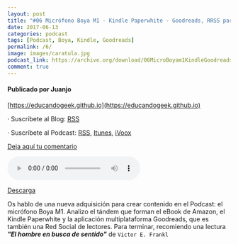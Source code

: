 ```yaml
---
layout: post
title: "#06 Micrófono Boya M1 - Kindle Paperwhite - Goodreads, RRSS para lectores"
date: 2017-06-13
categories: podcast
tags: [Podcast, Boya, Kindle, Goodreads]
permalink: /6/
image: images/caratula.jpg
podcast_link: https://archive.org/download/06MicroBoyam1KindleGoodreadsLecturas_20170614/06-micro-boyam1-kindle-goodreads-lecturas.mp3
comment: true
---
```


#### Publicado por Juanjo

[https://educandogeek.github.io](https://educandogeek.github.io)

· Suscríbete al Blog: [RSS](http://feeds.feedburner.com/educandogeekblog)

· Suscríbete al Podcast: [RSS](http://feeds.feedburner.com/educandogeek), [Itunes](https://itunes.apple.com/es/podcast/educando-geek/id1110060146?mt=2), [iVoox](https://www.ivoox.com/podcast-educando-geek_sq_f1289274_1.html)

[Deja aquí tu comentario](https://educandogeek.github.io/6/)

<audio controls>
  <source src="{{ page.podcast_link }}" type="audio/mp3">
</audio>


[Descarga][Mp3]


Os hablo de una nueva adquisición para crear contenido en el Podcast: el micrófono Boya M1. Analizo el tándem que forman el eBook de Amazon, el Kindle Paperwhite y la aplicación multiplataforma Goodreads, que es también una Red Social de lectores. Para terminar, recomiendo una lectura _**"El hombre en busca de sentido"**_ de `Victor E. Frankl`



[Mp3]: https://archive.org/download/06MicroBoyam1KindleGoodreadsLecturas_20170614/06-micro-boyam1-kindle-goodreads-lecturas.mp3
